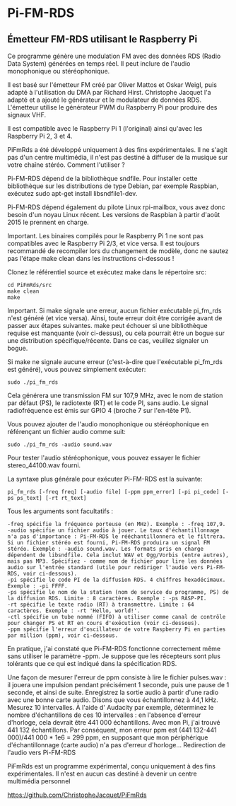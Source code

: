 # Pi-FM-RDS
## Émetteur FM-RDS utilisant le Raspberry Pi

Ce programme génère une modulation FM avec des données RDS (Radio Data System) générées en temps réel. Il peut inclure de l'audio monophonique ou stéréophonique.

Il est basé sur l'émetteur FM créé par Oliver Mattos et Oskar Weigl, puis adapté à l'utilisation du DMA par Richard Hirst. Christophe Jacquet l'a adapté et a ajouté le générateur et le modulateur de données RDS. L'émetteur utilise le générateur PWM du Raspberry Pi pour produire des signaux VHF.

Il est compatible avec le Raspberry Pi 1 (l'original) ainsi qu'avec les Raspberry Pi 2, 3 et 4.

PiFmRds a été développé uniquement à des fins expérimentales. Il ne s'agit pas d'un centre multimédia, il n'est pas destiné à diffuser de la musique sur votre chaîne stéréo.
Comment l'utiliser ?

Pi-FM-RDS dépend de la bibliothèque sndfile. Pour installer cette bibliothèque sur les distributions de type Debian, par exemple Raspbian, exécutez sudo apt-get install libsndfile1-dev.

Pi-FM-RDS dépend également du pilote Linux rpi-mailbox, vous avez donc besoin d'un noyau Linux récent. Les versions de Raspbian à partir d'août 2015 le prennent en charge.

Important. Les binaires compilés pour le Raspberry Pi 1 ne sont pas compatibles avec le Raspberry Pi 2/3, et vice versa. Il est toujours recommandé de recompiler lors du changement de modèle, donc ne sautez pas l'étape make clean dans les instructions ci-dessous !

Clonez le référentiel source et exécutez make dans le répertoire src:

    cd PiFmRds/src
    make clean
    make
    
Important. Si make signale une erreur, aucun fichier exécutable pi_fm_rds n'est généré (et vice versa). Ainsi, toute erreur doit être corrigée avant de passer aux étapes suivantes. make peut échouer si une bibliothèque requise est manquante (voir ci-dessus), ou cela pourrait être un bogue sur une distribution spécifique/récente. Dans ce cas, veuillez signaler un bogue.

Si make ne signale aucune erreur (c'est-à-dire que l'exécutable pi_fm_rds est généré), vous pouvez simplement exécuter:

    sudo ./pi_fm_rds

Cela générera une transmission FM sur 107,9 MHz, avec le nom de station par défaut (PS), le radiotexte (RT) et le code PI, sans audio. Le signal radiofréquence est émis sur GPIO 4 (broche 7 sur l'en-tête P1).

Vous pouvez ajouter de l'audio monophonique ou stéréophonique en référençant un fichier audio comme suit:

    sudo ./pi_fm_rds -audio sound.wav

Pour tester l'audio stéréophonique, vous pouvez essayer le fichier stereo_44100.wav fourni.

La syntaxe plus générale pour exécuter Pi-FM-RDS est la suivante: 

    pi_fm_rds [-freq freq] [-audio file] [-ppm ppm_error] [-pi pi_code] [-ps ps_text] [-rt rt_text]
    
Tous les arguments sont facultatifs :

    -freq spécifie la fréquence porteuse (en MHz). Exemple : -freq 107,9.
    -audio spécifie un fichier audio à jouer. Le taux d'échantillonnage n'a pas d'importance : Pi-FM-RDS le rééchantillonnera et le filtrera. Si un fichier stéréo est fourni, Pi-FM-RDS produira un signal FM stéréo. Exemple : -audio sound.wav. Les formats pris en charge dépendent de libsndfile. Cela inclut WAV et Ogg/Vorbis (entre autres), mais pas MP3. Spécifiez - comme nom de fichier pour lire les données audio sur l'entrée standard (utile pour rediriger l'audio vers Pi-FM-RDS, voir ci-dessous).
    -pi spécifie le code PI de la diffusion RDS. 4 chiffres hexadécimaux. Exemple : -pi FFFF.
    -ps spécifie le nom de la station (nom de service du programme, PS) de la diffusion RDS. Limite : 8 caractères. Exemple : -ps RASP-PI.
    -rt spécifie le texte radio (RT) à transmettre. Limite : 64 caractères. Exemple : -rt 'Hello, world!'.
    -ctl spécifie un tube nommé (FIFO) à utiliser comme canal de contrôle pour changer PS et RT en cours d'exécution (voir ci-dessous).
    -ppm spécifie l'erreur d'oscillateur de votre Raspberry Pi en parties par million (ppm), voir ci-dessous.

En pratique, j'ai constaté que Pi-FM-RDS fonctionne correctement même sans utiliser le paramètre -ppm. Je suppose que les récepteurs sont plus tolérants que ce qui est indiqué dans la spécification RDS.

Une façon de mesurer l'erreur de ppm consiste à lire le fichier pulses.wav : il jouera une impulsion pendant précisément 1 seconde, puis une pause de 1 seconde, et ainsi de suite. Enregistrez la sortie audio à partir d'une radio avec une bonne carte audio. Disons que vous échantillonnez à 44,1 kHz. Mesurez 10 intervalles. À l'aide d' Audacity par exemple, déterminez le nombre d'échantillons de ces 10 intervalles : en l'absence d'erreur d'horloge, cela devrait être 441 000 échantillons. Avec mon Pi, j'ai trouvé 441 132 échantillons. Par conséquent, mon erreur ppm est (441 132-441 000)/441 000 * 1e6 = 299 ppm, en supposant que mon périphérique d'échantillonnage (carte audio) n'a pas d'erreur d'horloge...
Redirection de l'audio vers Pi-FM-RDS

PiFmRds est un programme expérimental, conçu uniquement à des fins expérimentales. Il n'est en aucun cas destiné à devenir un centre multimédia personnel

https://github.com/ChristopheJacquet/PiFmRds
